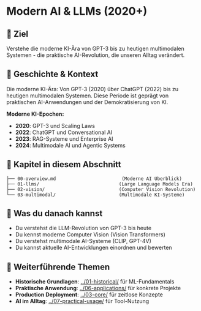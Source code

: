 # Modern AI & LLMs (2020+)

## 🎯 Ziel
Verstehe die moderne KI-Ära von GPT-3 bis zu heutigen multimodalen Systemen - die praktische AI-Revolution, die unseren Alltag verändert.

## 📖 Geschichte & Kontext
Die moderne KI-Ära: Von GPT-3 (2020) über ChatGPT (2022) bis zu heutigen multimodalen Systemen. Diese Periode ist geprägt von praktischen AI-Anwendungen und der Demokratisierung von KI.

**Moderne KI-Epochen:**
- **2020**: GPT-3 und Scaling Laws
- **2022**: ChatGPT und Conversational AI
- **2023**: RAG-Systeme und Enterprise AI
- **2024**: Multimodale AI und Agentic Systems

## 📂 Kapitel in diesem Abschnitt
```
├── 00-overview.md                        (Moderne AI Überblick)
├── 01-llms/                             (Large Language Models Era)
├── 02-vision/                           (Computer Vision Revolution)
└── 03-multimodal/                       (Multimodale KI-Systeme)
```

## 🚀 Was du danach kannst
- Du verstehst die LLM-Revolution von GPT-3 bis heute
- Du kennst moderne Computer Vision (Vision Transformers)
- Du verstehst multimodale AI-Systeme (CLIP, GPT-4V)
- Du kannst aktuelle AI-Entwicklungen einordnen und bewerten

## 🔗 Weiterführende Themen
- **Historische Grundlagen**: [../01-historical/](../01-historical/) für ML-Fundamentals
- **Praktische Anwendung**: [../06-applications/](../06-applications/) für konkrete Projekte
- **Production Deployment**: [../03-core/](../03-core/) für zeitlose Konzepte
- **AI im Alltag**: [../07-practical-usage/](../07-practical-usage/) für Tool-Nutzung